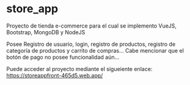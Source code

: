 # store_app
Proyecto de tienda e-commerce para el cual se implemento VueJS, Bootstrap, MongoDB y NodeJS

Posee Registro de usuario, login, registro de productos, registro de categoría de productos y carrito de compras...
Cabe mencionar que el botón de pago no posee funcionalidad aún...

Puede acceder al proyecto mediante el sigueiente enlace: https://storeappfront-465d5.web.app/
